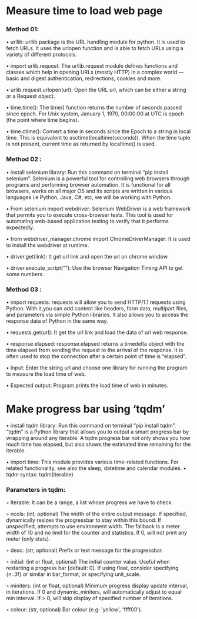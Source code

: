 #  Measure time to load web page
### Method 01:
   • urllib: urllib package is the URL handling module for python. It is used to fetch
     URLs. It uses the urlopen function and is able to fetch URLs using a variety of
     different protocols.  
     
   • import urlib.request: The urllib.request module defines functions and classes
     which help in opening URLs (mostly HTTP) in a complex world — basic and
     digest authentication, redirections, cookies and more. 
     
   • urlib.request.urlopen(url): Open the URL url, which can be either a string or
     a Request object.
     
   • time.time(): The time() function returns the number of seconds passed since
    epoch. For Unix system, January 1, 1970, 00:00:00 at UTC is epoch (the point
    where time begins).
    
   • time.ctime(): Convert a time in seconds since the Epoch to a string in local
    time. This is equivalent to asctime(localtime(seconds)). When the time tuple is
    not present, current time as returned by localtime() is used.

### Method 02 :
   • install selenium library: Run this command on terminal “pip install selenium”. 
     Selenium is a powerful tool for controlling web browsers through programs and 
     performing browser automation. It is functional for all browsers,
     works on all major OS and its scripts are written in various languages i.e Python,
     Java, C#, etc, we will be working with Python.
     
   • From selenium import webdriver: Selenium WebDriver is a web framework that permits 
     you to execute cross-browser tests. This tool is used for automating
     web-based application testing to verify that it performs expectedly.
     
   • from webdriver_manager.chrome import ChromeDriverManager: It is used to install the 
     webdriver at runtime.
     
   • driver.get(link): It get url link and open the url on chrome window.
   
   • driver.execute_script(“”): Use the browser Navigation Timing API to get some numbers.

### Method 03 :
   • import requests: requests will allow you to send HTTP/1.1 requests using Python. With 
   it,you can add content like headers, form data, multipart files, and parameters via simple 
   Python libraries. It also allows you to access the response data of Python in the same way.
   
   • requests.get(url): It get the url link and load the data of url web response.
   
   • response.elapsed: response.elapsed returns a timedelta object with the time elapsed from 
   sending the request to the arrival of the response. It is often used to stop the connection after 
   a certain point of time is “elapsed”.
   
• Input:
    Enter the string url and choose one library for running the program to measure the load time of web. 
    
• Expected output:
    Program prints the load time of web in minutes.

#  Make progress bar using ‘tqdm’
  • install tqdm library: Run this command on terminal “pip install tqdm”. “tqdm” is a Python 
    library that allows you to output a smart progress bar by wrapping around any iterable. A 
    tqdm progress bar not only shows you how much time has elapsed, but also shows the estimated 
    time remaining for the iterable.

  • import time: This module provides various time-related functions. For related functionality, 
    see also the sleep, datetime and calendar modules.
  • tqdm syntax: tqdm(iterable)
### Parameters in tqdm:
  ◦ Iterable: It can be a range, a list whose progress we have to check.
  
  ◦ ncols: (int, optional)
       The width of the entire output message. If specified, dynamically resizes the progressbar to 
       stay within this bound. If unspecified, attempts to use environment width. The fallback is a 
       meter width of 10 and no limit for the counter and statistics. If 0, will not print any meter 
       (only stats).
       
  ◦ desc: (str, optional)
       Prefix or text message for the progressbar.
       
  ◦ initial: (int or float, optional)
       The initial counter value. Useful when restarting a progress bar [default: 0]. If using float, 
       consider specifying {n:.3f} or similar in bar_format, or specifying unit_scale.
       
  ◦ miniters: (int or float, optional)
       Minimum progress display update interval, in iterations. If 0 and dynamic_miniters, 
       will automatically adjust to equal min interval. If > 0, will skip display of specified number 
       of iterations.
       
  ◦ colour: (str, optional)
       Bar colour (e.g: 'yellow', 'ffff00').
